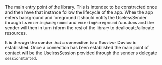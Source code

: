 The main entry point of the library. This is intended to be constructed once and then have that instance follow the
lifecycle of the app. When the app enters background and foreground it should notify the UselessSender through its
`enteringBackground` and `enteringForeground` functions and the sender will then in turn inform the rest of the library
to deallocate/allocate resources.

It is through the sender that a connection to a Receiver Device is established. Once a connection has been established
the main point of contact will be the UselessSession provided through the sender's delegate `sessionStarted`.